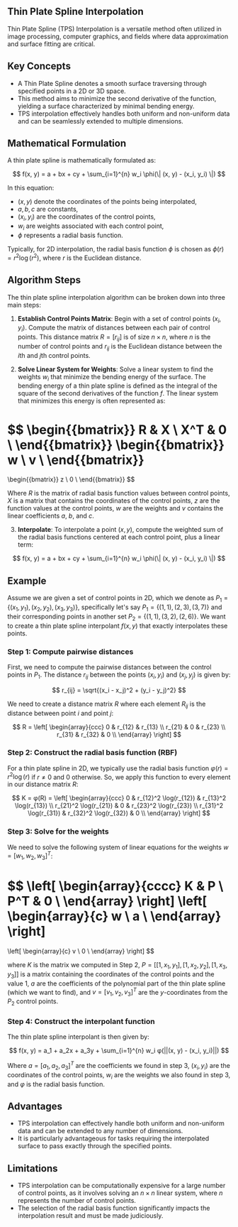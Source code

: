## Thin Plate Spline Interpolation

Thin Plate Spline (TPS) Interpolation is a versatile method often utilized in image processing, computer graphics, and fields where data approximation and surface fitting are critical.

## Key Concepts

- A Thin Plate Spline denotes a smooth surface traversing through specified points in a 2D or 3D space.
- This method aims to minimize the second derivative of the function, yielding a surface characterized by minimal bending energy.
- TPS interpolation effectively handles both uniform and non-uniform data and can be seamlessly extended to multiple dimensions.

## Mathematical Formulation

A thin plate spline is mathematically formulated as:

$$
f(x, y) = a + bx + cy + \sum_{i=1}^{n} w_i \phi(\| (x, y) - (x_i, y_i) \|) 
$$

In this equation:
- $(x, y)$ denote the coordinates of the points being interpolated,
- $a, b, c$ are constants,
- $(x_i, y_i)$ are the coordinates of the control points,
- $w_i$ are weights associated with each control point,
- $\phi$ represents a radial basis function. 

Typically, for 2D interpolation, the radial basis function $\phi$ is chosen as $\phi(r) = r^2 \log(r^2)$, where $r$ is the Euclidean distance.

## Algorithm Steps

The thin plate spline interpolation algorithm can be broken down into three main steps:

1. **Establish Control Points Matrix**: Begin with a set of control points $(x_i, y_i)$. Compute the matrix of distances between each pair of control points. This distance matrix $R = [r_{ij}]$ is of size $n \times n$, where $n$ is the number of control points and $r_{ij}$ is the Euclidean distance between the $i$th and $j$th control points.

2. **Solve Linear System for Weights**: Solve a linear system to find the weights $w_i$ that minimize the bending energy of the surface. The bending energy of a thin plate spline is defined as the integral of the square of the second derivatives of the function $f$. The linear system that minimizes this energy is often represented as:

$$
\begin{{bmatrix}}
R & X \\
X^T & 0 \\
\end{{bmatrix}}
\begin{{bmatrix}}
w \\
v \\
\end{{bmatrix}}
=
\begin{{bmatrix}}
z \\
0 \\
\end{{bmatrix}}
$$

Where $R$ is the matrix of radial basis function values between control points, $X$ is a matrix that contains the coordinates of the control points, $z$ are the function values at the control points, $w$ are the weights and $v$ contains the linear coefficients $a$, $b$, and $c$.

3. **Interpolate**: To interpolate a point $(x, y)$, compute the weighted sum of the radial basis functions centered at each control point, plus a linear term:

$$
f(x, y) = a + bx + cy + \sum_{i=1}^{n} w_i \phi(\| (x, y) - (x_i, y_i) \|) 
$$

## Example

Assume we are given a set of control points in 2D, which we denote as $P_1 = \{(x_1, y_1), (x_2, y_2), (x_3, y_3)\}$, specifically let's say $P_1 = \{(1,1), (2,3), (3,7)\}$ and their corresponding points in another set $P_2 = \{(1,1), (3,2), (2,6)\}$. We want to create a thin plate spline interpolant $f(x, y)$ that exactly interpolates these points. 

### Step 1: Compute pairwise distances

First, we need to compute the pairwise distances between the control points in $P_1$. The distance $r_{ij}$ between the points $(x_i, y_i)$ and $(x_j, y_j)$ is given by:

$$ r_{ij} = \sqrt{(x_i - x_j)^2 + (y_i - y_j)^2} $$

We need to create a distance matrix $R$ where each element $R_{ij}$ is the distance between point $i$ and point $j$:

$$ R = \left[ \begin{array}{ccc}
0 & r_{12} & r_{13} \\
r_{21} & 0 & r_{23} \\
r_{31} & r_{32} & 0 \\
\end{array} \right] $$

### Step 2: Construct the radial basis function (RBF) 

For a thin plate spline in 2D, we typically use the radial basis function $φ(r) = r^2 \log(r)$ if $r \neq 0$ and $0$ otherwise. So, we apply this function to every element in our distance matrix $R$:

$$ K = φ(R) = \left[ \begin{array}{ccc}
0 & r_{12}^2 \log(r_{12}) & r_{13}^2 \log(r_{13}) \\
r_{21}^2 \log(r_{21}) & 0 & r_{23}^2 \log(r_{23}) \\
r_{31}^2 \log(r_{31}) & r_{32}^2 \log(r_{32}) & 0 \\
\end{array} \right] $$

### Step 3: Solve for the weights

We need to solve the following system of linear equations for the weights $w = [w_1, w_2, w_3]^T$:

$$
\left[ \begin{array}{cccc}
K & P \\
P^T & 0 \\
\end{array} \right]
\left[ \begin{array}{c}
w \\
a \\
\end{array} \right]
=
\left[ \begin{array}{c}
v \\
0 \\
\end{array} \right]
$$

where $K$ is the matrix we computed in Step 2, $P = [[1, x_1, y_1], [1, x_2, y_2], [1, x_3, y_3]]$ is a matrix containing the coordinates of the control points and the value 1, $a$ are the coefficients of the polynomial part of the thin plate spline (which we want to find), and $v = [v_1, v_2, v_3]^T$ are the $y$-coordinates from the $P_2$ control points.

### Step 4: Construct the interpolant function

The thin plate spline interpolant is then given by:

$$ f(x, y) = a_1 + a_2x + a_3y + \sum_{i=1}^{n} w_i φ(||(x, y) - (x_i, y_i)||) $$

Where $a = [a_1, a_2, a_3]^T$ are the coefficients we found in step 3, $(x_i, y_i)$ are the coordinates of the control points, $w_i$ are the weights we also found in step 3, and $φ$ is the radial basis function.

## Advantages

- TPS interpolation can effectively handle both uniform and non-uniform data and can be extended to any number of dimensions.
- It is particularly advantageous for tasks requiring the interpolated surface to pass exactly through the specified points.

## Limitations

- TPS interpolation can be computationally expensive for a large number of control points, as it involves solving an $n \times n$ linear system, where $n$ represents the number of control points.
- The selection of the radial basis function significantly impacts the interpolation result and must be made judiciously.
